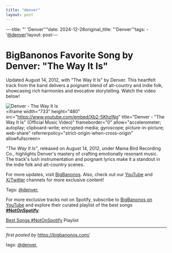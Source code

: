 ```yaml
---
title: "denver"
layout: post
---
```

---title: "' 'Denver''"date: 2024-12-28original_title: "'Denver'"tags:  - '[@denver](/tags/denver/)'layout: post---<!-- Title of the Post --><h1 >BigBanonos Favorite Song by Denver: "The Way It Is"</h1> <!-- Introductory Text --><p >Updated August 14, 2012, with "The Way It Is" by Denver. This heartfelt track from the band delivers a poignant blend of alt-country and indie folk, showcasing rich harmonies and evocative storytelling. Watch the video below!</p> <!-- Featured Image --><div > <img src="https://i.ytimg.com/vi/lFRvZ-EhL28/hqdefault.jpg" alt="Denver - The Way It Is" /></div> <!-- YouTube Video Embed --><div > <iframe width="733" height="480" src="https://www.youtube.com/embed/Xb2-5KhzlNg" title="Denver - "The Way It Is" (Official Music Video)" frameborder="0" allow="accelerometer; autoplay; clipboard-write; encrypted-media; gyroscope; picture-in-picture; web-share" referrerpolicy="strict-origin-when-cross-origin" allowfullscreen></iframe></div> <!-- Song Information --><div > <p><em>"The Way It Is"</em>, released on August 14, 2012, under Mama Bird Recording Co., highlights Denver's mastery of crafting emotionally resonant music. The track's lush instrumentation and poignant lyrics make it a standout in the indie folk and alt-country scenes.</p></div> <!-- Footer Links --><div > <p>For more updates, visit <a href="https://bigbanonos.com/" target="_blank">BigBanonos</a>. Also, check out our <a href="https://www.youtube.com/[@BigBanonos](/tags/BigBanonos/)" target="_blank">YouTube</a> and <a href="https://x.com/bigbanonos" target="_blank">X/Twitter</a> channels for more exclusive content!</p></div> <!-- Tags --><p >Tags: [@denver](/tags/denver/),</p><!--Subscribe and Playlist Links--><div>    <p>For more exclusive tracks not on Spotify, subscribe to <a href="https://www.youtube.com/[@BigBanonos](/tags/BigBanonos/)" target="_blank">BigBanonos on YouTube</a> and explore their curated playlist of the best songs <strong>[#NotOnSpotify](/tags/NotOnSpotify/)</strong>.</p>    <p><a href="https://www.youtube.com/playlist?list=PLtuNtuTatqI0kFahUCbtbfenC_ET5O_tr" target="_blank">Best Songs [#NotOnSpotify](/tags/NotOnSpotify/) Playlist<br /></a></p></div><hr /><p><em>first posted by</em> <a href="https://bigbanonos.com/" rel="noopener" target="_new">https://bigbanonos.com/</a></p><p>tags: [@denver](/tags/denver/),</p>